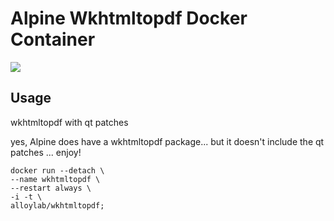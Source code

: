 # Alpine Wkhtmltopdf Docker Container

[![](https://travis-ci.org/madnight/docker-alpine-wkhtmltopdf.svg)](https://travis-ci.org/madnight/docker-alpine-wkhtmltopdf)

## Usage

wkhtmltopdf with qt patches

yes, Alpine does have a wkhtmltopdf package... but it doesn't include the qt patches ... enjoy!

```
docker run --detach \
--name wkhtmltopdf \
--restart always \
-i -t \
alloylab/wkhtmltopdf;
```
